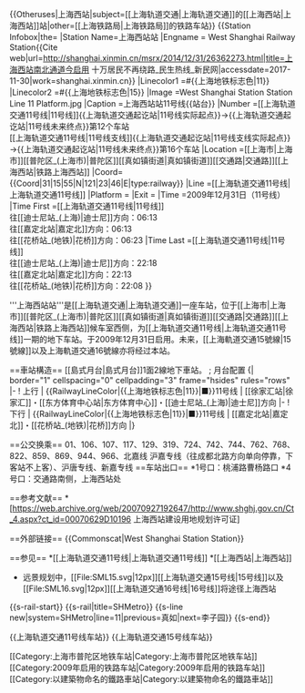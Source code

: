 {{Otheruses|上海西站|subject=[[上海轨道交通|上海轨道交通]]的[[上海西站|上海西站]]站|other=[[上海铁路局|上海铁路局]]的铁路车站}}
{{Station Infobox|the=
|Station Name=上海西站站
|Engname = West Shanghai Railway Station<ref>{{Cite web|url=http://shanghai.xinmin.cn/msrx/2014/12/31/26362273.html|title=上海西站南北通道今启用 十万居民不再绕路_民生热线_新民网|accessdate=2017-11-30|work=shanghai.xinmin.cn}}</ref>
|Linecolor1  =#{{上海地铁标志色|11}}
|Linecolor2  =#{{上海地铁标志色|15}}
|Image       =West Shanghai Station Station Line 11 Platform.jpg
|Caption     =上海西站站11号线{{站台}}
|Number      =[[上海轨道交通11号线|11号线]]{{上海轨道交通起讫站|11号线实际起点}}→{{上海轨道交通起讫站|11号线未来终点}}第12个车站<br />[[上海轨道交通11号线|11号线支线]]{{上海轨道交通起讫站|11号线支线实际起点}}→{{上海轨道交通起讫站|11号线未来终点}}第16个车站
|Location    =[[上海市|上海市]][[普陀区_(上海市)|普陀区]][[真如镇街道|真如镇街道]][[交通路|交通路]][[上海西站|铁路上海西站]]
|Coord={{Coord|31|15|55|N|121|23|46|E|type:railway}}
|Line        =[[上海轨道交通11号线|上海轨道交通11号线]]
|Platform    =
|Exit        =
|Time        =2009年12月31日（11号线）
|Time First  =[[上海轨道交通11号线|11号线]]<br/>往[[迪士尼站_(上海)|迪士尼]]方向：06:13<br>往[[嘉定北站|嘉定北]]方向：06:13<br>往[[花桥站_(地铁)|花桥]]方向：06:23
|Time Last   =[[上海轨道交通11号线|11号线]]<br/>往[[迪士尼站_(上海)|迪士尼]]方向：22:18<br>往[[嘉定北站|嘉定北]]方向：22:13<br>往[[花桥站_(地铁)|花桥]]方向：22:08
}}

'''上海西站站'''是[[上海轨道交通|上海轨道交通]]一座车站，位于[[上海市|上海市]][[普陀区_(上海市)|普陀区]][[真如镇街道|真如镇街道]][[交通路|交通路]][[上海西站|铁路上海西站]]候车室西侧，为[[上海轨道交通11号线|上海轨道交通11号线]]一期的地下车站。于2009年12月31日启用。未来，[[上海軌道交通15號線|15號線]]以及上海軌道交通16號線亦将经过本站。

==車站構造==
[[島式月台|島式月台]]1面2線地下車站。
; 月台配置
{| border="1" cellspacing="0" cellpadding="3" frame="hsides" rules="rows"
|-
! 上行
| {{RailwayLineColor|{{上海地铁标志色|11}}|■}}11号线
| [[徐家汇站|徐家汇]]・[[东方体育中心站|东方体育中心]]・[[迪士尼站_(上海)|迪士尼]]方向
|-
! 下行
| {{RailwayLineColor|{{上海地铁标志色|11}}|■}}11号线
| [[嘉定北站|嘉定北]]・[[花桥站_(地铁)|花桥]]方向
|}

==公交换乘==
01、106、107、117、129、319、724、742、744、762、768、822、859、869、944、966、北嘉线
沪嘉专线（往成都北路方向单向停靠，下客站不上客）、沪唐专线、新嘉专线
==车站出口==
*1号口：桃浦路曹杨路口
*4号口：交通路南侧，上海西站处

==参考文献==
<references />
*[https://web.archive.org/web/20070927192647/http://www.shghj.gov.cn/Ct_4.aspx?ct_id=00070629D10196 上海西站建设用地规划许可证]

==外部链接==
{{Commonscat|West Shanghai Station Station}}

==参见==
*[[上海轨道交通11号线|上海轨道交通11号线]]
*[[上海西站|上海西站]]
* 远景规划中，[[File:SML15.svg|12px]][[上海轨道交通15号线|15号线]]以及[[File:SML16.svg|12px]][[上海轨道交通16号线|16号线]]将途径上海西站

{{s-rail-start}}
{{s-rail|title=SHMetro}}
{{s-line new|system=SHMetro|line=11|previous=真如|next=李子园}}
{{s-end}}

{{上海轨道交通11号线车站}}
{{上海轨道交通15号线车站}}

[[Category:上海市普陀区地铁车站|Category:上海市普陀区地铁车站]]
[[Category:2009年启用的铁路车站|Category:2009年启用的铁路车站]]
[[Category:以建築物命名的鐵路車站|Category:以建築物命名的鐵路車站]]